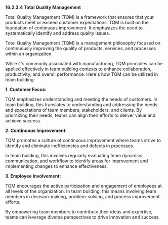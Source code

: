 **16.2.3.4 Total Quality Management**

Total Quality Management (TQM) is a framework that ensures that your products meet or exceed customer expectations. TQM is built on the foundation of continuous improvement. It emphasizes the need to systematically identify and address quality issues.

Total Quality Management (TQM) is a management philosophy focused on continuously improving the quality of products, services, and processes within an organization. 

While it's commonly associated with manufacturing, TQM principles can be applied effectively in team building contexts to enhance collaboration, productivity, and overall performance. Here's how TQM can be utilized in team building:

**1. Customer Focus:** 

TQM emphasizes understanding and meeting the needs of customers. In team building, this translates to understanding and addressing the needs and expectations of team members, stakeholders, and clients. By prioritizing their needs, teams can align their efforts to deliver value and achieve success.

**2. Continuous Improvement:** 

TQM promotes a culture of continuous improvement where teams strive to identify and eliminate inefficiencies and defects in processes. 

In team building, this involves regularly evaluating team dynamics, communication, and workflow to identify areas for improvement and implementing changes to enhance effectiveness.

**3. Employee Involvement:** 

TQM encourages the active participation and engagement of employees at all levels of the organization. In team building, this means involving team members in decision-making, problem-solving, and process improvement efforts. 

By empowering team members to contribute their ideas and expertise, teams can leverage diverse perspectives to drive innovation and success.


